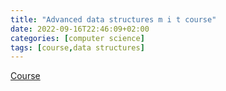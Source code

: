 ```yaml
---
title: "Advanced data structures m i t course"
date: 2022-09-16T22:46:09+02:00
categories: [computer science]
tags: [course,data structures]
---
```

[Course](https://courses.csail.mit.edu/6.851/spring21/)
